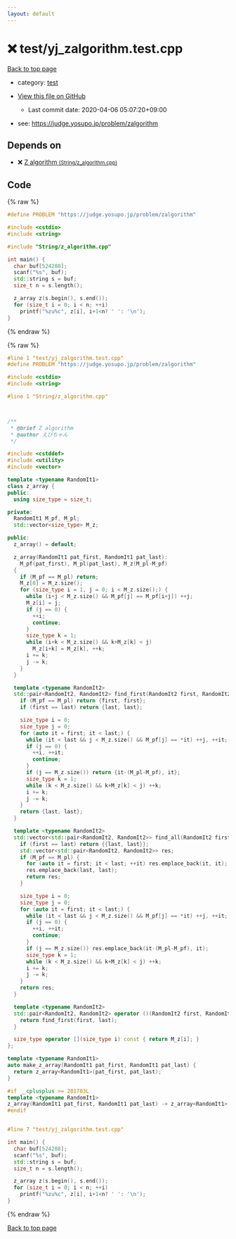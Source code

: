 ```yaml
---
layout: default
---
```


<!-- mathjax config similar to math.stackexchange -->
<script type="text/javascript" async
  src="https://cdnjs.cloudflare.com/ajax/libs/mathjax/2.7.5/MathJax.js?config=TeX-MML-AM_CHTML">
</script>
<script type="text/x-mathjax-config">
  MathJax.Hub.Config({
    TeX: { equationNumbers: { autoNumber: "AMS" }},
    tex2jax: {
      inlineMath: [ ['$','$'] ],
      processEscapes: true
    },
    "HTML-CSS": { matchFontHeight: false },
    displayAlign: "left",
    displayIndent: "2em"
  });
</script>

<script type="text/javascript" src="https://cdnjs.cloudflare.com/ajax/libs/jquery/3.4.1/jquery.min.js"></script>
<script src="https://cdn.jsdelivr.net/npm/jquery-balloon-js@1.1.2/jquery.balloon.min.js" integrity="sha256-ZEYs9VrgAeNuPvs15E39OsyOJaIkXEEt10fzxJ20+2I=" crossorigin="anonymous"></script>
<script type="text/javascript" src="../../assets/js/copy-button.js"></script>
<link rel="stylesheet" href="../../assets/css/copy-button.css" />


# :x: test/yj_zalgorithm.test.cpp

<a href="../../index.html">Back to top page</a>

* category: <a href="../../index.html#098f6bcd4621d373cade4e832627b4f6">test</a>
* <a href="{{ site.github.repository_url }}/blob/master/test/yj_zalgorithm.test.cpp">View this file on GitHub</a>
    - Last commit date: 2020-04-06 05:07:20+09:00


* see: <a href="https://judge.yosupo.jp/problem/zalgorithm">https://judge.yosupo.jp/problem/zalgorithm</a>


## Depends on

* :x: <a href="../../library/String/z_algorithm.cpp.html">Z algorithm <small>(String/z_algorithm.cpp)</small></a>


## Code

<a id="unbundled"></a>
{% raw %}
```cpp
#define PROBLEM "https://judge.yosupo.jp/problem/zalgorithm"

#include <cstdio>
#include <string>

#include "String/z_algorithm.cpp"

int main() {
  char buf[524288];
  scanf("%s", buf);
  std::string s = buf;
  size_t n = s.length();

  z_array z(s.begin(), s.end());
  for (size_t i = 0; i < n; ++i)
    printf("%zu%c", z[i], i+1<n? ' ': '\n');
}

```
{% endraw %}

<a id="bundled"></a>
{% raw %}
```cpp
#line 1 "test/yj_zalgorithm.test.cpp"
#define PROBLEM "https://judge.yosupo.jp/problem/zalgorithm"

#include <cstdio>
#include <string>

#line 1 "String/z_algorithm.cpp"



/**
 * @brief Z algorithm
 * @author えびちゃん
 */

#include <cstddef>
#include <utility>
#include <vector>

template <typename RandomIt1>
class z_array {
public:
  using size_type = size_t;

private:
  RandomIt1 M_pf, M_pl;
  std::vector<size_type> M_z;

public:
  z_array() = default;

  z_array(RandomIt1 pat_first, RandomIt1 pat_last):
    M_pf(pat_first), M_pl(pat_last), M_z(M_pl-M_pf)
  {
    if (M_pf == M_pl) return;
    M_z[0] = M_z.size();
    for (size_type i = 1, j = 0; i < M_z.size();) {
      while (i+j < M_z.size() && M_pf[j] == M_pf[i+j]) ++j;
      M_z[i] = j;
      if (j == 0) {
        ++i;
        continue;
      }
      size_type k = 1;
      while (i+k < M_z.size() && k+M_z[k] < j)
        M_z[i+k] = M_z[k], ++k;
      i += k;
      j -= k;
    }
  }

  template <typename RandomIt2>
  std::pair<RandomIt2, RandomIt2> find_first(RandomIt2 first, RandomIt2 last) const {
    if (M_pf == M_pl) return {first, first};
    if (first == last) return {last, last};

    size_type i = 0;
    size_type j = 0;
    for (auto it = first; it < last;) {
      while (it < last && j < M_z.size() && M_pf[j] == *it) ++j, ++it;
      if (j == 0) {
        ++i, ++it;
        continue;
      }
      if (j == M_z.size()) return {it-(M_pl-M_pf), it};
      size_type k = 1;
      while (k < M_z.size() && k+M_z[k] < j) ++k;
      i += k;
      j -= k;
    }
    return {last, last};
  }

  template <typename RandomIt2>
  std::vector<std::pair<RandomIt2, RandomIt2>> find_all(RandomIt2 first, RandomIt2 last) const {
    if (first == last) return {{last, last}};
    std::vector<std::pair<RandomIt2, RandomIt2>> res;
    if (M_pf == M_pl) {
      for (auto it = first; it < last; ++it) res.emplace_back(it, it);
      res.emplace_back(last, last);
      return res;
    }

    size_type i = 0;
    size_type j = 0;
    for (auto it = first; it < last;) {
      while (it < last && j < M_z.size() && M_pf[j] == *it) ++j, ++it;
      if (j == 0) {
        ++i, ++it;
        continue;
      }
      if (j == M_z.size()) res.emplace_back(it-(M_pl-M_pf), it);
      size_type k = 1;
      while (k < M_z.size() && k+M_z[k] < j) ++k;
      i += k;
      j -= k;
    }
    return res;
  }

  template <typename RandomIt2>
  std::pair<RandomIt2, RandomIt2> operator ()(RandomIt2 first, RandomIt2 last) const {
    return find_first(first, last);
  }

  size_type operator [](size_type i) const { return M_z[i]; }
};

template <typename RandomIt1>
auto make_z_array(RandomIt1 pat_first, RandomIt1 pat_last) {
  return z_array<RandomIt1>(pat_first, pat_last);
}

#if __cplusplus >= 201703L
template <typename RandomIt1>
z_array(RandomIt1 pat_first, RandomIt1 pat_last) -> z_array<RandomIt1>;
#endif


#line 7 "test/yj_zalgorithm.test.cpp"

int main() {
  char buf[524288];
  scanf("%s", buf);
  std::string s = buf;
  size_t n = s.length();

  z_array z(s.begin(), s.end());
  for (size_t i = 0; i < n; ++i)
    printf("%zu%c", z[i], i+1<n? ' ': '\n');
}

```
{% endraw %}

<a href="../../index.html">Back to top page</a>

